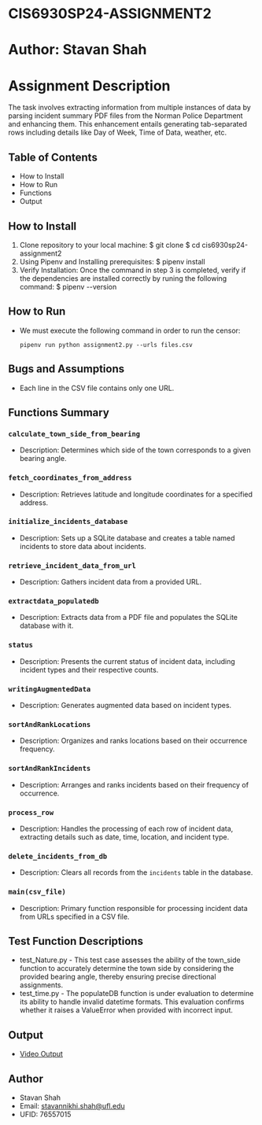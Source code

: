 # CIS6930SP24-ASSIGNMENT2

# Author: Stavan Shah

# Assignment Description 

The task involves extracting information from multiple instances of data by parsing incident summary PDF files from the Norman Police Department and enhancing them. This enhancement entails generating tab-separated rows including details like Day of Week, Time of Data, weather, etc. 

## Table of Contents

- How to Install
- How to Run 
- Functions
- Output

## How to Install
  1. Clone repository to your local machine:
    $ git clone 
    $ cd cis6930sp24-assignment2
  2. Using Pipenv and Installing prerequisites:
    $ pipenv install
  3. Verify Installation: Once the command in step 3 is completed, verify if the dependencies are installed correctly by runing the following command:
    $ pipenv --version

## How to Run
- We must execute the following command in order to run the censor:
  ```
  pipenv run python assignment2.py --urls files.csv
  ```                  
## Bugs and Assumptions
- Each line in the CSV file contains only one URL.
## Functions Summary

### `calculate_town_side_from_bearing`
- Description: Determines which side of the town corresponds to a given bearing angle.

### `fetch_coordinates_from_address`
- Description: Retrieves latitude and longitude coordinates for a specified address.

### `initialize_incidents_database`
- Description: Sets up a SQLite database and creates a table named incidents to store data about incidents.

### `retrieve_incident_data_from_url`
- Description: Gathers incident data from a provided URL.

### `extractdata_populatedb`
- Description: Extracts data from a PDF file and populates the SQLite database with it.

### `status`
- Description: Presents the current status of incident data, including incident types and their respective counts.

### `writingAugmentedData`
- Description: Generates augmented data based on incident types.

### `sortAndRankLocations`
- Description: Organizes and ranks locations based on their occurrence frequency.

### `sortAndRankIncidents`
- Description: Arranges and ranks incidents based on their frequency of occurrence.

### `process_row`
- Description: Handles the processing of each row of incident data, extracting details such as date, time, location, and incident type.

### `delete_incidents_from_db`
- Description: Clears all records from the `incidents` table in the database.

### `main(csv_file)`
- Description: Primary function responsible for processing incident data from URLs specified in a CSV file.

## Test Function Descriptions
- test_Nature.py - This test case assesses the ability of the town_side function to accurately determine the town side by considering the provided bearing angle, thereby ensuring precise directional assignments.
- test_time.py - The populateDB function is under evaluation to determine its ability to handle invalid datetime formats. This evaluation confirms whether it raises a ValueError when provided with incorrect input.

## Output
- [Video Output](https://drive.google.com/drive/u/0/folders/1DRVznn_oRCXWsUMo9vDfUhNH_6PlbE6X)

## Author 
  - Stavan Shah
  - Email: stavannikhi.shah@ufl.edu
  - UFID: 76557015
